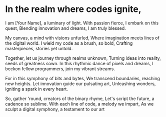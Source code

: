 # In the realm where codes ignite,
I am [Your Name], a luminary of light.
With passion fierce, I embark on this quest,
Blending innovation and dreams, I am truly blessed.

My canvas, a mind with visions unfurled,
Where imagination meets lines of the digital world.
I wield my code as a brush, so bold,
Crafting masterpieces, stories yet untold.

Together, let us journey through realms unknown,
Turning ideas into reality, seeds of greatness sown.
In this rhythmic dance of pixels and dreams,
I beckon fellow programmers, join my vibrant streams.

For in this symphony of bits and bytes,
We transcend boundaries, reaching new heights.
Let innovation guide our pulsating art,
Unleashing wonders, igniting a spark in every heart.

So, gather 'round, creators of the binary rhyme,
Let's script the future, a cadence so sublime.
With each line of code, a melody we impart,
As we sculpt a digital symphony, a testament to our art
